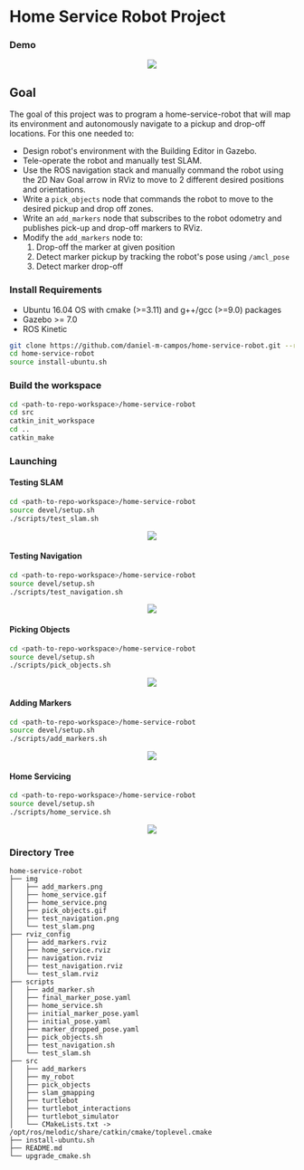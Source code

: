 # Home Service Robot Project

### Demo

<p align="center"><img src="img/home_service.gif"></p>

## Goal

The goal of this project was to program a home-service-robot that will map its
environment and autonomously navigate to a pickup and drop-off locations. For this one
needed to:

* Design robot's environment with the Building Editor in Gazebo.
* Tele-operate the robot and manually test SLAM.
* Use the ROS navigation stack and manually command the robot using the 2D Nav Goal
  arrow in RViz to move to 2 different desired positions and orientations.
* Write a `pick_objects` node that commands the robot to move to the desired pickup and
  drop off zones.
* Write an `add_markers` node that subscribes to the robot odometry and publishes
  pick-up and drop-off markers to RViz.
* Modify the `add_markers` node to:
    1. Drop-off the marker at given position
    1. Detect marker pickup by tracking the robot's pose using `/amcl_pose`
    1. Detect marker drop-off

### Install Requirements

* Ubuntu 16.04 OS with cmake (>=3.11) and g++/gcc (>=9.0) packages
* Gazebo >= 7.0
* ROS Kinetic

```sh
git clone https://github.com/daniel-m-campos/home-service-robot.git --recurse-submodules
cd home-service-robot
source install-ubuntu.sh
```

### Build the workspace

```sh
cd <path-to-repo-workspace>/home-service-robot
cd src
catkin_init_workspace
cd ..
catkin_make
```

### Launching

#### Testing SLAM

```sh
cd <path-to-repo-workspace>/home-service-robot
source devel/setup.sh
./scripts/test_slam.sh
```
<p align="center"><img src="img/test_slam.png"></p>

#### Testing Navigation

```sh
cd <path-to-repo-workspace>/home-service-robot
source devel/setup.sh
./scripts/test_navigation.sh
```
<p align="center"><img src="img/test_navigation.png"></p>

#### Picking Objects

```sh
cd <path-to-repo-workspace>/home-service-robot
source devel/setup.sh
./scripts/pick_objects.sh
```

<p align="center"><img src="img/pick_objects.png"></p>

#### Adding Markers

```sh
cd <path-to-repo-workspace>/home-service-robot
source devel/setup.sh
./scripts/add_markers.sh
```

<p align="center"><img src="img/add_markers.png"></p>

#### Home Servicing

```sh
cd <path-to-repo-workspace>/home-service-robot
source devel/setup.sh
./scripts/home_service.sh
```
<p align="center"><img src="img/home_service.png"></p>

### Directory Tree

```
home-service-robot
├── img
│   ├── add_markers.png
│   ├── home_service.gif
│   ├── home_service.png
│   ├── pick_objects.gif
│   ├── test_navigation.png
│   └── test_slam.png
├── rviz_config
│   ├── add_markers.rviz
│   ├── home_service.rviz
│   ├── navigation.rviz
│   ├── test_navigation.rviz
│   └── test_slam.rviz
├── scripts
│   ├── add_marker.sh
│   ├── final_marker_pose.yaml
│   ├── home_service.sh
│   ├── initial_marker_pose.yaml
│   ├── initial_pose.yaml
│   ├── marker_dropped_pose.yaml
│   ├── pick_objects.sh
│   ├── test_navigation.sh
│   └── test_slam.sh
├── src
│   ├── add_markers
│   ├── my_robot
│   ├── pick_objects
│   ├── slam_gmapping
│   ├── turtlebot
│   ├── turtlebot_interactions
│   ├── turtlebot_simulator
│   └── CMakeLists.txt -> /opt/ros/melodic/share/catkin/cmake/toplevel.cmake
├── install-ubuntu.sh
├── README.md
└── upgrade_cmake.sh
```
